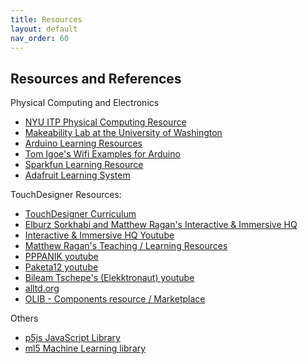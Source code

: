 ```yaml
---
title: Resources
layout: default
nav_order: 60
---
```


## Resources and References
Physical Computing and Electronics 
 - [NYU ITP Physical Computing Resource](https://itp.nyu.edu/physcomp/)
 - [Makeability Lab at the University of Washington](https://makeabilitylab.github.io/physcomp/)
 - [Arduino Learning Resources](https://docs.arduino.cc/learn/)
 - [Tom Igoe's Wifi Examples for Arduino](https://tigoe.github.io/Wifi101_examples/)
 - [Sparkfun Learning Resource](https://learn.sparkfun.com/)
 - [Adafruit Learning System](https://learn.adafruit.com/)
 
 TouchDesigner Resources:
 * [TouchDesigner Curriculum](https://learn.derivative.ca/)
 * [Elburz Sorkhabi and Matthew Ragan's Interactive & Immersive HQ](https://interactiveimmersive.io/)
 * [Interactive & Immersive HQ Youtube](https://www.youtube.com/c/TheInteractiveImmersiveHQ)
* [Matthew Ragan's Teaching / Learning Resources](https://matthewragan.com/teaching-resources/touchdesigner/)
* [PPPANIK youtube](https://www.youtube.com/channel/UCWBbakpo_cATqJy9Dzf9x4w)
* [Paketa12 youtube](https://www.youtube.com/user/paketa12)
* [Bileam Tschepe's (Elekktronaut) youtube](https://www.youtube.com/channel/UCONptu0J1PCrW9YfBtSdqjA)
* [alltd.org](https://alltd.org/)
* [OLIB - Components resource / Marketplace](https://olib.amb-service.net/)




Others
- [p5js JavaScript Library](https://p5js.org/)
- [ml5 Machine Learning library](https://ml5js.org/)
